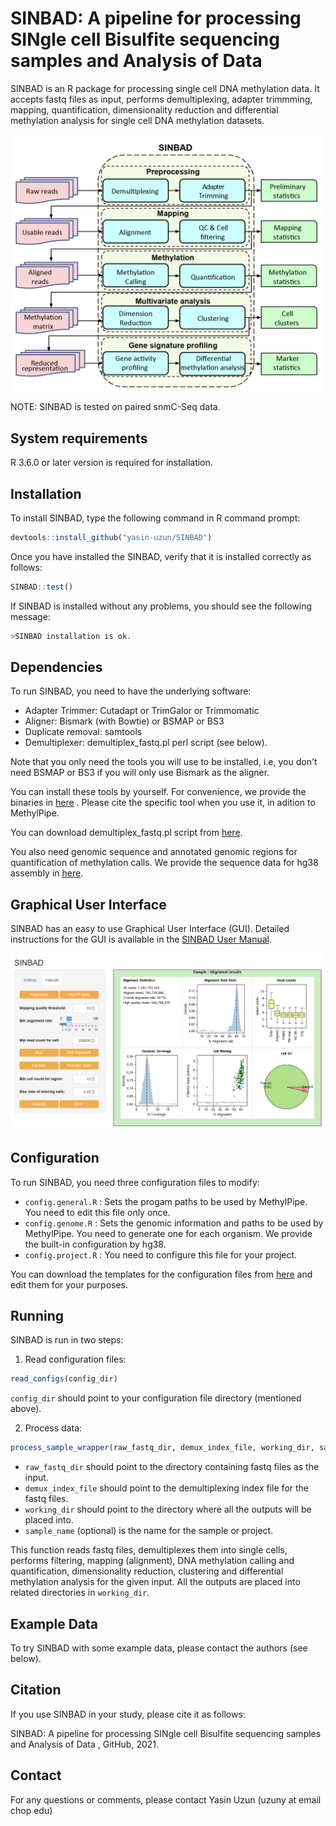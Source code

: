 # SINBAD: A pipeline for processing SINgle cell Bisulfite sequencing samples and Analysis of Data

SINBAD is an R package for processing single cell DNA methylation data. It accepts fastq files as input, performs demultiplexing, adapter trimmming, mapping, quantification, dimensionality reduction and differential methylation analysis for single cell DNA methylation datasets.

<p align="center">
  <img src="docs/SINBAD_Framework.png" width="600" title="">
</p>


NOTE: SINBAD is tested on paired snmC-Seq data. 
## System requirements
R 3.6.0 or later version is required for installation.  

## Installation
To install SINBAD, type the following command in R command prompt:
```R
devtools::install_github("yasin-uzun/SINBAD")
```
Once you have installed the SINBAD, verify that it is installed correctly as follows:

```R
SINBAD::test()
```
If SINBAD is installed without any problems, you should see the following message:<br /> 
```R
>SINBAD installation is ok.
```

## Dependencies 

To run SINBAD, you need to have the underlying software:
* Adapter Trimmer: Cutadapt or TrimGalor or Trimmomatic 
* Aligner: Bismark (with Bowtie) or BSMAP or BS3
* Duplicate removal: samtools
* Demultiplexer: demultiplex_fastq.pl perl script (see below).

Note that you only need the tools you will use to be installed, i.e, you don't need BSMAP or BS3 if you will only use Bismark as the aligner.

You can install these tools by yourself. For convenience, we provide the binaries in [here](https://chopri.box.com/s/l8o4v6ko8aeabo3fsdtfan8gxjxzg39h) . Please cite the specific tool when you use it, in adition to MethylPipe.

You can download demultiplex_fastq.pl script from [here](https://chopri.box.com/s/vplpxht3r7u6i0fcnio803wlnezuc5o3).

You also need genomic sequence and annotated genomic regions for quantification of methylation calls. We provide the sequence data for hg38 assembly in [here](https://chopri.box.com/s/rf6fk2gumtbe3au83msxniwnkzkukvr5).

## Graphical User Interface

SINBAD has an easy to use Graphical User Interface (GUI). Detailed instructions for the GUI is available in the [SINBAD User Manual](docs/SINBAD_User_Manual.pdf).

<p align="center">
  <img src="docs/SINBAD_alignment.png" width="800" title="">
</p>

## Configuration

To run SINBAD, you need three configuration files to modify:
* `config.general.R` : Sets the progam paths to be used by MethylPipe. You need to edit this file only once.
* `config.genome.R` : Sets the genomic information and paths to be used by MethylPipe. You need to generate one for each organism. We provide the built-in configuration by hg38.
* `config.project.R` : You need to configure this file for your project.

You can download the templates for the configuration files from [here](https://chopri.box.com/s/rkqnwx4ck7larpthluyxse4hi8quypk0) and edit them for your purposes.

## Running

SINBAD is run in two steps:
1. Read configuration files: 
```R
read_configs(config_dir)
```
`config_dir` should point to your configuration file directory (mentioned above). 

2. Process data:
```R
process_sample_wrapper(raw_fastq_dir, demux_index_file, working_dir, sample_name)
```
* `raw_fastq_dir` should point to the directory containing fastq files as the input. 
* `demux_index_file` should point to the demultiplexing index file for the fastq files. 
* `working_dir` should point to the directory where all the outputs will be placed into. 
* `sample_name` (optional) is the name for the sample or project.

This function reads fastq files, demultiplexes them into single cells, performs filtering, mapping (alignment), DNA methylation calling  and quantification, dimensionality reduction, clustering and differential methylation analysis for the given input. All the outputs are placed into related directories in `working_dir`.

## Example Data
To try SINBAD with some example data, please contact the authors (see below). 

## Citation
If you use SINBAD in your study, please cite it as follows: 

SINBAD: A pipeline for processing SINgle cell Bisulfite sequencing samples and Analysis of Data
, GitHub, 2021. 

## Contact
For any questions or comments, please contact Yasin Uzun (uzuny at email chop edu)




